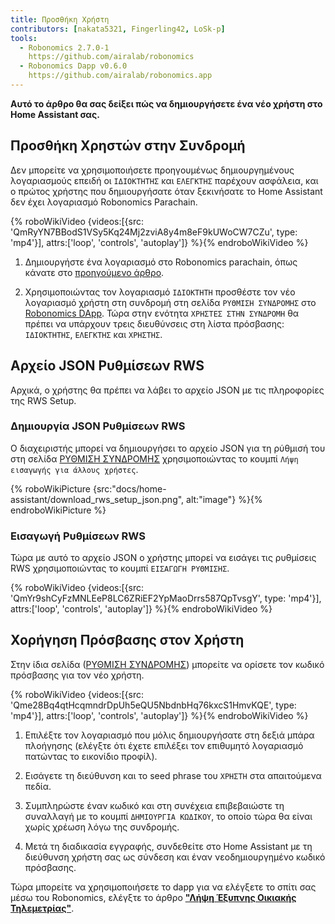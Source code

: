 ```yaml
---
title: Προσθήκη Χρήστη
contributors: [nakata5321, Fingerling42, LoSk-p]
tools:
  - Robonomics 2.7.0-1
    https://github.com/airalab/robonomics
  - Robonomics Dapp v0.6.0
    https://github.com/airalab/robonomics.app
---
```


**Αυτό το άρθρο θα σας δείξει πώς να δημιουργήσετε ένα νέο χρήστη στο Home Assistant σας.**

## Προσθήκη Χρηστών στην Συνδρομή

Δεν μπορείτε να χρησιμοποιήσετε προηγουμένως δημιουργημένους λογαριασμούς επειδή οι `ΙΔΙΟΚΤΗΤΗΣ` και `ΕΛΕΓΚΤΗΣ` παρέχουν ασφάλεια, και ο πρώτος χρήστης που δημιουργήσατε όταν ξεκινήσατε το Home Assistant δεν έχει λογαριασμό Robonomics Parachain.

{% roboWikiVideo {videos:[{src: 'QmRyYN7BBodS1VSy5Kq24Mj2zviA8y4m8eF9kUWoCW7CZu', type: 'mp4'}], attrs:['loop', 'controls', 'autoplay']} %}{% endroboWikiVideo %}

1. Δημιουργήστε ένα λογαριασμό στο Robonomics parachain, όπως κάνατε στο [προηγούμενο άρθρο](/docs/sub-activate/).

2. Χρησιμοποιώντας τον λογαριασμό `ΙΔΙΟΚΤΗΤΗ` προσθέστε τον νέο λογαριασμό χρήστη στη συνδρομή στη σελίδα `ΡΥΘΜΙΣΗ ΣΥΝΔΡΟΜΗΣ` στο [Robonomics DApp](https://robonomics.app/#/rws-setup). Τώρα στην ενότητα `ΧΡΗΣΤΕΣ ΣΤΗΝ ΣΥΝΔΡΟΜΗ` θα πρέπει να υπάρχουν τρεις διευθύνσεις στη λίστα πρόσβασης: `ΙΔΙΟΚΤΗΤΗΣ`, `ΕΛΕΓΚΤΗΣ` και `ΧΡΗΣΤΗΣ`.

## Αρχείο JSON Ρυθμίσεων RWS

Αρχικά, ο χρήστης θα πρέπει να λάβει το αρχείο JSON με τις πληροφορίες της RWS Setup.

### Δημιουργία JSON Ρυθμίσεων RWS

Ο διαχειριστής μπορεί να δημιουργήσει το αρχείο JSON για τη ρύθμισή του στη σελίδα [ΡΥΘΜΙΣΗ ΣΥΝΔΡΟΜΗΣ](https://robonomics.app/#/rws-setup) χρησιμοποιώντας το κουμπί `Λήψη εισαγωγής για άλλους χρήστες`.

{% roboWikiPicture {src:"docs/home-assistant/download_rws_setup_json.png", alt:"image"} %}{% endroboWikiPicture %}

### Εισαγωγή Ρυθμίσεων RWS

Τώρα με αυτό το αρχείο JSON ο χρήστης μπορεί να εισάγει τις ρυθμίσεις RWS χρησιμοποιώντας το κουμπί `ΕΙΣΑΓΩΓΗ ΡΥΘΜΙΣΗΣ`.

{% roboWikiVideo {videos:[{src: 'QmYr9shCyFzMNLEeP8LC6ZRiEF2YpMaoDrrs587QpTvsgY', type: 'mp4'}], attrs:['loop', 'controls', 'autoplay']} %}{% endroboWikiVideo %}

## Χορήγηση Πρόσβασης στον Χρήστη

Στην ίδια σελίδα ([ΡΥΘΜΙΣΗ ΣΥΝΔΡΟΜΗΣ](https://robonomics.app/#/rws-setup)) μπορείτε να ορίσετε τον κωδικό πρόσβασης για τον νέο χρήστη.

{% roboWikiVideo {videos:[{src: 'Qme28Bq4qtHcqmndrDpUh5eQU5NbdnbHq76kxcS1HmvKQE', type: 'mp4'}], attrs:['loop', 'controls', 'autoplay']} %}{% endroboWikiVideo %}

1. Επιλέξτε τον λογαριασμό που μόλις δημιουργήσατε στη δεξιά μπάρα πλοήγησης (ελέγξτε ότι έχετε επιλέξει τον επιθυμητό λογαριασμό πατώντας το εικονίδιο προφίλ).

2. Εισάγετε τη διεύθυνση και το seed phrase του `ΧΡΗΣΤΗ` στα απαιτούμενα πεδία.

3. Συμπληρώστε έναν κωδικό και στη συνέχεια επιβεβαιώστε τη συναλλαγή με το κουμπί `ΔΗΜΙΟΥΡΓΙΑ ΚΩΔΙΚΟΥ`, το οποίο τώρα θα είναι χωρίς χρέωση λόγω της συνδρομής.

4. Μετά τη διαδικασία εγγραφής, συνδεθείτε στο Home Assistant με τη διεύθυνση χρήστη σας ως σύνδεση και έναν νεοδημιουργημένο κωδικό πρόσβασης.

Τώρα μπορείτε να χρησιμοποιήσετε το dapp για να ελέγξετε το σπίτι σας μέσω του Robonomics, ελέγξτε το άρθρο [**"Λήψη Έξυπνης Οικιακής Τηλεμετρίας"**](/docs/smart-home-telemetry/).